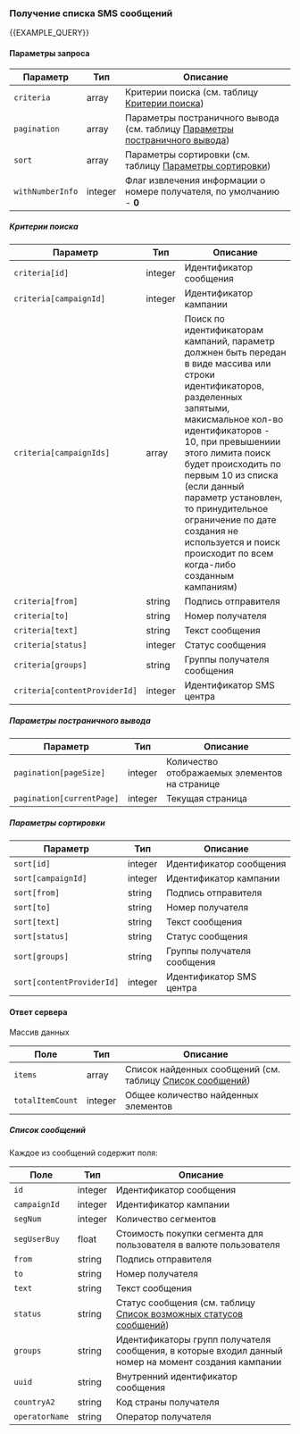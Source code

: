 ### Получение списка SMS сообщений
{{EXAMPLE_QUERY}}

#### Параметры запроса

 Параметр        | Тип     | Описание
-----------------|---------|-----------
`criteria`       | array   | Критерии поиска (см. таблицу [Критерии поиска](#list-criteria))
`pagination`     | array   | Параметры постраничного вывода (см. таблицу [Параметры постраничного вывода](#list-pagination))
`sort`           | array   | Параметры сортировки (см. таблицу [Параметры сортировки](#list-sort))
`withNumberInfo` | integer | Флаг извлечения информации о номере получателя, по умолчанию - **0**


##### <span data-anchor="list-criteria">Критерии поиска</span>

 Параметр                     | Тип     | Описание
------------------------------|---------|-----------
`criteria[id]`                | integer | Идентификатор сообщения
`criteria[campaignId]`        | integer | Идентификатор кампании
`criteria[campaignIds]`       | array   | Поиск по идентификаторам кампаний, параметр должнен быть передан в виде массива или строки идентификаторов, разделенных запятыми, макисмальное кол-во идентификаторов - 10, при превышениии этого лимита поиск будет происходить по первым 10 из списка (если данный параметр установлен, то принудительное ограничение по дате создания не используется и поиск происходит по всем когда-либо созданным кампаниям)
`criteria[from]`              | string  | Подпись отправителя
`criteria[to]`                | string  | Номер получателя
`criteria[text]`              | string  | Текст сообщения
`criteria[status]`            | integer | Статус сообщения
`criteria[groups]`            | string  | Группы получателя сообщения
`criteria[contentProviderId]` | integer | Идентификатор SMS центра


##### <span data-anchor="list-pagination">Параметры постраничного вывода</span>

 Параметр                 | Тип     | Описание
--------------------------|---------|-----------
`pagination[pageSize]`    | integer | Количество отображаемых элементов на странице
`pagination[currentPage]` | integer | Текущая страница


##### <span data-anchor="list-sort">Параметры сортировки</span>

 Параметр                 | Тип     | Описание
--------------------------|---------|-----------
`sort[id]`                | integer | Идентификатор сообщения
`sort[campaignId]`        | integer | Идентификатор кампании
`sort[from]`              | string  | Подпись отправителя
`sort[to]`                | string  | Номер получателя
`sort[text]`              | string  | Текст сообщения
`sort[status]`            | string  | Статус сообщения
`sort[groups]`            | string  | Группы получателя сообщения
`sort[contentProviderId]` | integer | Идентификатор SMS центра


#### Ответ сервера

Массив данных

 Поле            | Тип     | Описание
-----------------|---------|-----------
`items`          | array   | Список найденных сообщений (см. таблицу [Список сообщений](#list-items))
`totalItemCount` | integer | Общее количество найденных элементов


##### <span data-anchor="list-items">Список сообщений</span>

Каждое из сообщений содержит поля:

 Поле               | Тип     | Описание
--------------------|---------|-----------
`id`                | integer | Идентификатор сообщения
`campaignId`        | integer | Идентификатор кампании
`segNum`            | integer | Количество сегментов
`segUserBuy`        | float   | Стоимость покупки сегмента для пользователя в валюте пользователя
`from`              | string  | Подпись отправителя
`to`                | string  | Номер получателя
`text`              | string  | Текст сообщения
`status`            | string  | Статус сообщения (см. таблицу [Список возможных статусов сообщений](other#SmsStatus))
`groups`            | string  | Идентификаторы групп получателя сообщения, в которые входил данный номер на момент создания кампании
`uuid`              | string  | Внутренний идентификатор сообщения
`countryA2`         | string  | Код страны получателя
`operatorName`      | string  | Оператор получателя
